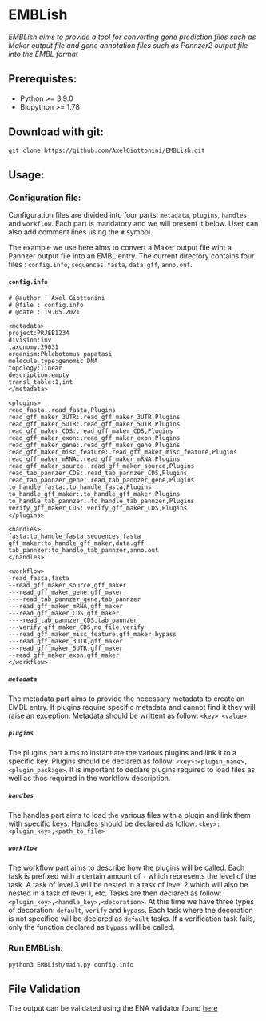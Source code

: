 # EMBLish

<i>
EMBLish aims to provide a tool for converting gene prediction files such as Maker output file and gene annotation files such as Pannzer2 output file into the EMBL format
 </i>
 
## Prerequistes:
- Python >= 3.9.0
- Biopython >= 1.78

## Download with git:
```
git clone https://github.com/AxelGiottonini/EMBLish.git
```

## Usage:

### Configuration file:

Configuration files are divided into four parts: `metadata`, `plugins`, `handles` and `workflow`. Each part is mandatory and we will present it below. User can also add comment lines using the `#` symbol.

The example we use here aims to convert a Maker output file wiht a Pannzer output file into an EMBL entry. The current directory contains four files : `config.info`, `sequences.fasta`, `data.gff`, `anno.out`.

#### `config.info`
```
# @author : Axel Giottonini
# @file : config.info
# @date : 19.05.2021

<metadata>
project:PRJEB1234
division:inv
taxonomy:29031
organism:Phlebotomus papatasi
molecule_type:genomic DNA
topology:linear
description:empty
transl_table:1,int
</metadata>

<plugins>
read_fasta:.read_fasta,Plugins
read_gff_maker_3UTR:.read_gff_maker_3UTR,Plugins
read_gff_maker_5UTR:.read_gff_maker_5UTR,Plugins
read_gff_maker_CDS:.read_gff_maker_CDS,Plugins
read_gff_maker_exon:.read_gff_maker_exon,Plugins
read_gff_maker_gene:.read_gff_maker_gene,Plugins
read_gff_maker_misc_feature:.read_gff_maker_misc_feature,Plugins
read_gff_maker_mRNA:.read_gff_maker_mRNA,Plugins
read_gff_maker_source:.read_gff_maker_source,Plugins
read_tab_pannzer_CDS:.read_tab_pannzer_CDS,Plugins
read_tab_pannzer_gene:.read_tab_pannzer_gene,Plugins
to_handle_fasta:.to_handle_fasta,Plugins
to_handle_gff_maker:.to_handle_gff_maker,Plugins
to_handle_tab_pannzer:.to_handle_tab_pannzer,Plugins
verify_gff_maker_CDS:.verify_gff_maker_CDS,Plugins
</plugins>

<handles>
fasta:to_handle_fasta,sequences.fasta
gff_maker:to_handle_gff_maker,data.gff
tab_pannzer:to_handle_tab_pannzer,anno.out
</handles>

<workflow>
-read_fasta,fasta
--read_gff_maker_source,gff_maker
---read_gff_maker_gene,gff_maker
----read_tab_pannzer_gene,tab_pannzer
---read_gff_maker_mRNA,gff_maker
---read_gff_maker_CDS,gff_maker
----read_tab_pannzer_CDS,tab_pannzer
---verify_gff_maker_CDS,no_file,verify
---read_gff_maker_misc_feature,gff_maker,bypass
---read_gff_maker_3UTR,gff_maker
---read_gff_maker_5UTR,gff_maker
--read_gff_maker_exon,gff_maker
</workflow>
```
##### `metadata`
The metadata part aims to provide the necessary metadata to create an EMBL entry. If plugins require specific metadata and cannot find it they will raise an exception. Metadata should be writtent as follow: `<key>:<value>`.

##### `plugins`
The plugins part aims to instantiate the various plugins and link it to a specific key. Plugins should be declared as follow: `<key>:<plugin_name>,<plugin_package>`. It is important to declare plugins required to load files as well as thos required in the workflow description.

##### `handles`
The handles part aims to load the various files with a plugin and link them with specific keys. Handles should be declared as follow: `<key>:<plugin_key>,<path_to_file>`

##### `workflow`
The workflow part aims to describe how the plugins will be called. Each task is prefixed with a certain amount of `-` which represents the level of the task. A task of level 3 will be nested in a task of level 2 which will also be nested in a task of level 1, etc. Tasks are then declared as follow: `<plugin_key>,<handle_key>,<decoration>`. At this time we have three types of decoration: `default`, `verify` and `bypass`. Each task where the decoration is not specified will be declared as `default` tasks. If a verification task fails, only the function declared as `bypass` will be called.

### Run EMBLish:
```
python3 EMBLish/main.py config.info
```

## File Validation
The output can be validated using the ENA validator found [here](https://search.maven.org/artifact/uk.ac.ebi.ena.sequence/embl-api-validator)

